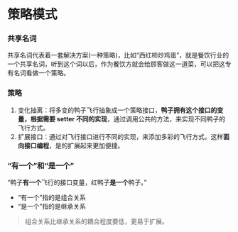 策略模式
=======
### 共享名词
共享名词代表着一套解决方案(一种策略)，比如“西红柿炒鸡蛋”，就是餐饮行业的一个共享名词，听到这个词以后，作为餐饮方就会给顾客做这一道菜，可以把这专有名词看做一个策略。

### 策略
1. 变化抽离：将多变的鸭子飞行抽象成一个策略接口，**鸭子拥有这个接口的变量，根据需要 setter 不同的实现**，通过调用公共的方法，来实现不同鸭子的飞行方式。
2. 扩展接口：通过对飞行接口进行不同的实现，来添加多彩的飞行方式。这样**面向接口编程**，是的扩展起来更加便捷。

### “有一个”和“是一个”
“鸭子**有一个**飞行的接口变量，红鸭子**是一个**鸭子。”

*   “有一个”指的是组合关系
*   “是一个”指的是继承关系

>   组合关系比继承关系的耦合程度要低，更易于扩展。